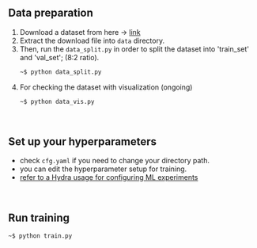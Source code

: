 ## Data preparation
1. Download a dataset from here -> [link](https://www.kaggle.com/c/carvana-image-masking-challenge/data)
2. Extract the download file into ```data``` directory. 
3. Then, run the ```data_split.py``` in order to split the dataset into 'train_set' and 'val_set'; (8:2 ratio). 
    ```bash 
    ~$ python data_split.py
    ```
4. For checking the dataset with visualization (ongoing)
    ```bash
    ~$ python data_vis.py
    ```

<br/>

## Set up your hyperparameters 
* check ```cfg.yaml``` if you need to change your directory path. 
* you can edit the hyperparameter setup for training.
* [refer to a Hydra usage for configuring ML experiments](https://www.sscardapane.it/tutorials/hydra-tutorial/)

<br/>

## Run training 
```bash
~$ python train.py 
